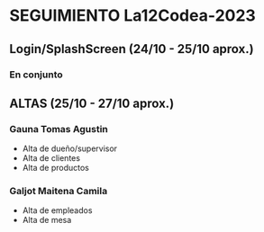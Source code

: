 # SEGUIMIENTO La12Codea-2023

## Login/SplashScreen (24/10 - 25/10 aprox.)
### En conjunto

## ALTAS (25/10 - 27/10 aprox.)
### Gauna Tomas Agustin
* Alta de dueño/supervisor
* Alta de clientes
* Alta de productos

### Galjot Maitena Camila
* Alta de empleados
* Alta de mesa

